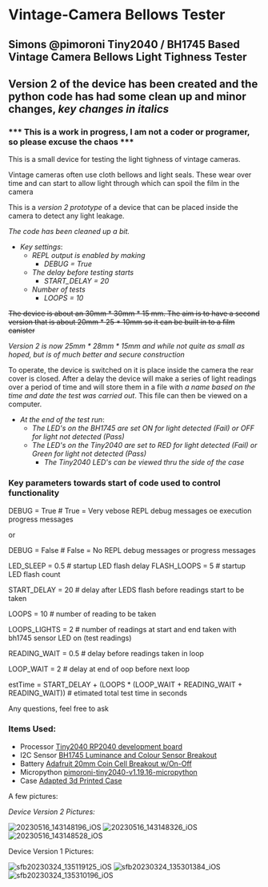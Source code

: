 # Vintage-Camera Bellows Tester

## Simons @pimoroni Tiny2040 / BH1745 Based Vintage Camera Bellows Light Tighness Tester

##  Version 2 of the device has been created and the python code has had some clean up and minor changes, *key changes in italics*

### *** This is a work in progress, I am not a coder or programer, so please excuse the chaos ***

This is a small device for testing the light tighness of vintage cameras.

Vintage cameras often use cloth bellows and light seals. These wear over time and can start to allow light through which can spoil the film in the camera

This is a *version 2 prototype* of a device that can be placed inside the camera to detect any light leakage. 

*The code has been cleaned up a bit.*

- *Key settings*:
  - *REPL output is enabled by making*
    - *DEBUG = True*
  - *The delay before testing starts* 
    - *START_DELAY  = 20*
   - *Number of tests*
     -  *LOOPS = 10*
    
~~The device is about an 30mm * 30mm * 15 mm. The aim is to have a second version that is about 20mm * 25 * 10mm so it can be built in to a film canister~~

*Version 2 is now 25mm * 28mm * 15mm and while not quite as small as hoped, but is of much better and secure construction*

To operate, the device is switched on it is place inside the camera the rear cover is closed. After a delay the device will make a series of light readings over a period of time and will store them in a file with *a name based on the time and date the test was carried out*. This file can then be viewed on a computer.

- *At the end of the test run*:
  - *The LED's on the BH1745 are set ON for light detected (Fail) or OFF for light not detected (Pass)*
  - *The LED's on the Tiny2040 are set to RED for light detected (Fail) or Green for light not detected (Pass)* 
    - *The Tiny2040 LED's can be viewed thru the side of the case*

### Key parameters towards start of code used to control functionality

DEBUG  = True		#	True = Very vebose REPL debug messages oe execution progress messages

or

DEBUG  = False	#	False = No REPL debug messages or progress messages

LED_SLEEP    = 0.5	# startup LED flash delay 
FLASH_LOOPS  = 5		# startup LED flash count

START_DELAY  = 20 	#	delay after LEDS flash before readings start to be taken

LOOPS        = 10		#	number of reading to be taken

LOOPS_LIGHTS = 2		#	number of readings at start and end taken with bh1745 sensor LED on (test readings)

READING_WAIT = 0.5	#	delay before readings taken in loop

LOOP_WAIT    = 2		#	delay at end of oop before next loop

estTime = START_DELAY + (LOOPS * (LOOP_WAIT + READING_WAIT + READING_WAIT))		#	etimated total test time in seconds

Any questions, feel free to ask

### Items Used:

- Processor   [Tiny2040 RP2040 development board](https://shop.pimoroni.com/products/tiny-2040?variant=39560012234835)
- I2C Sensor  [BH1745 Luminance and Colour Sensor Breakout](https://shop.pimoroni.com/products/bh1745-luminance-and-colour-sensor-breakout)
- Battery     [Adafruit 20mm Coin Cell Breakout w/On-Off](https://shop.pimoroni.com/products/adafruit-20mm-coin-cell-breakout-w-on-off-switch-cr2032?variant=821160901)
- Micropython [pimoroni-tiny2040-v1.19.16-micropython](https://github.com/pimoroni/pimoroni-pico/releases/download/v1.19.17/pimoroni-tiny2040-v1.19.17-micropython.uf2)
- Case        [Adapted 3d Printed Case ](https://www.printables.com/model/166430-case-for-adafruit-qt-py-rp2040-and-seeed-xiao-rp20)

A few pictures:

*Device Version 2 Pictures:*

![20230516_143148196_iOS](https://github.com/sfblackwell/vintage-camera-bellows-tester/assets/122044826/ca48cf91-c169-4742-95db-acd7dbe44c35)
![20230516_143148326_iOS](https://github.com/sfblackwell/vintage-camera-bellows-tester/assets/122044826/bf388567-c57f-487d-9acd-1e682c306d6a)
![20230516_143148528_iOS](https://github.com/sfblackwell/vintage-camera-bellows-tester/assets/122044826/0862030b-aeca-4779-8c04-7b448d23d465)

Device Version 1 Pictures: 

![sfb20230324_135119125_iOS](https://user-images.githubusercontent.com/122044826/227643167-04a63aa0-db60-46e2-8a91-41ccb641a7ea.jpg)
![sfb20230324_135301384_iOS](https://user-images.githubusercontent.com/122044826/227643170-cc44c6c6-4bff-41bc-ab28-e98cc89ba21e.jpg)
![sfb20230324_135310196_iOS](https://user-images.githubusercontent.com/122044826/227643171-db75a86b-7d8e-4d85-8a21-47e790c1387a.jpg)

